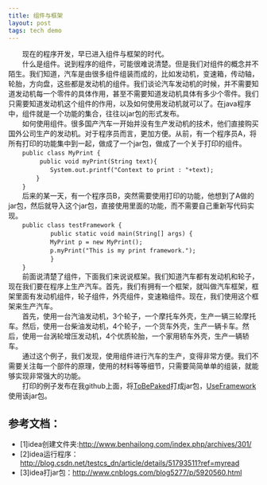 ```yaml
---
title: 组件与框架
layout: post
tags: tech demo
---
```

&emsp;&emsp;现在的程序开发，早已进入组件与框架的时代。  
&emsp;&emsp;什么是组件。说到程序的组件，可能很难说清楚。但是我们对组件的概念并不陌生。我们知道，汽车是由很多组件组装而成的，比如发动机，变速箱，传动轴，轮胎，方向盘，这些都是发动机的组件。我们谈论汽车发动机的时候，并不需要知道发动机每一个零件的具体作用，甚至不需要知道发动机具体有多少个零件。我们只需要知道发动机这个组件的作用，以及如何使用发动机就可以了。在java程序中，组件就是一个功能的集合，往往以jar包的形式发布。  
&emsp;&emsp;如何使用组件。很多国产汽车一开始并没有生产发动机的技术，他们直接购买国外公司生产的发动机。对于程序员而言，更加方便。从前，有一个程序员A，将所有打印的功能集中到一起，做成了一个jar包，做成了一个关于打印的组件。  
&emsp;&emsp;```public class MyPrint { ```   
&emsp;&emsp;&emsp;&emsp;``` public void myPrint(String text){```  
&emsp;&emsp;&emsp;&emsp;&emsp;&emsp;```System.out.printf("Context to print : "+text);```  
&emsp;&emsp;&emsp;&emsp;```}```  
&emsp;&emsp;```}```   
&emsp;&emsp;后来的某一天，有一个程序员B，突然需要使用打印的功能，他想到了A做的jar包，然后就导入这个jar包，直接使用里面的功能，而不需要自己重新写代码实现。  
&emsp;&emsp;```public class testFramework {```  
&emsp;&emsp;&emsp;&emsp;```    public static void main(String[] args) {```  
&emsp;&emsp;&emsp;&emsp;&emsp;&emsp;``` MyPrint p = new MyPrint(); ```  
&emsp;&emsp;&emsp;&emsp;&emsp;&emsp;```p.myPrint("This is my print framework.");```  
&emsp;&emsp;&emsp;&emsp;```    }```  
&emsp;&emsp;```}```    
&emsp;&emsp;前面说清楚了组件，下面我们来说说框架。我们知道汽车都有发动机和轮子，现在我们要在程序上生产汽车。首先，我们有拥有一个框架，就叫做汽车框架，框架里面有发动机组件，轮子组件，外壳组件，变速箱组件。现在，我们使用这个框架来生产汽车。  
&emsp;&emsp;首先，使用一台汽油发动机，3个轮子，一个摩托车外壳，生产一辆三轮摩托车。然后，使用一台柴油发动机，4个轮子，一个货车外壳，生产一辆卡车。然后，使用一台涡轮增压发动机，4个优质轮胎，一个家用轿车外壳，生产一辆轿车。  
&emsp;&emsp;通过这个例子，我们发现，使用组件进行汽车的生产，变得非常方便。我们不需要关注每一个部件的原理，使用的材料等等细节，只需要简简单单的组装，就能够实现非常强大的功能。  
&emsp;&emsp;打印的例子发布在我github上面，将[ToBePaked](https://github.com/CarlosJones/Dinghehui/tree/master/demo/ToBePacked)打成jar包，[UseFramework](https://github.com/CarlosJones/Dinghehui/tree/master/demo/UseFramework)使用该jar包。

## **参考文档**：
+ [1]idea创建文件夹:http://www.benhailong.com/index.php/archives/301/  
+ [2]idea运行程序：http://blog.csdn.net/testcs_dn/article/details/51793511?ref=myread   
+ [3]idea打jar包：http://www.cnblogs.com/blog5277/p/5920560.html

